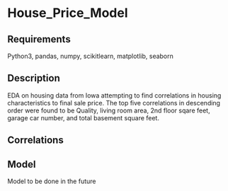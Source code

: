# House_Price_Model

## Requirements
Python3, pandas, numpy, scikitlearn, matplotlib, seaborn

## Description
EDA on housing data from Iowa attempting to find correlations in housing characteristics to final sale price. The top five correlations in descending order were found to be Quality, living room area, 2nd floor sqare feet, garage car number, and total basement square feet. 

## Correlations 

## Model 
Model to be done in the future
